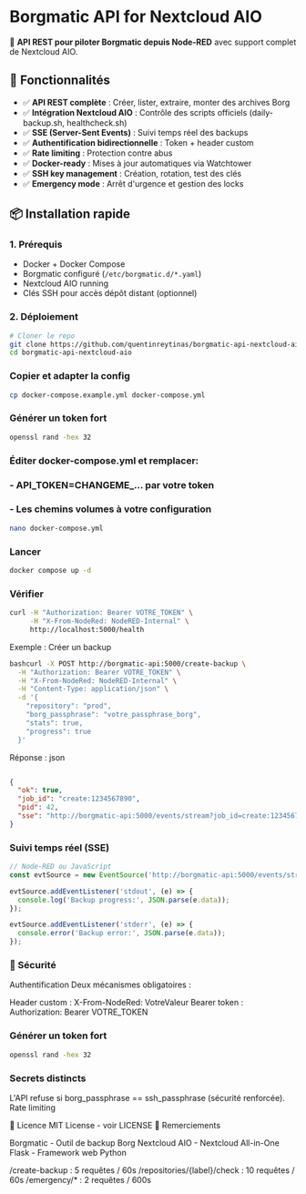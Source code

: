 # Borgmatic API for Nextcloud AIO

🚀 **API REST pour piloter Borgmatic depuis Node-RED** avec support complet de Nextcloud AIO.


## 🎯 Fonctionnalités

- ✅ **API REST complète** : Créer, lister, extraire, monter des archives Borg
- ✅ **Intégration Nextcloud AIO** : Contrôle des scripts officiels (daily-backup.sh, healthcheck.sh)
- ✅ **SSE (Server-Sent Events)** : Suivi temps réel des backups
- ✅ **Authentification bidirectionnelle** : Token + header custom
- ✅ **Rate limiting** : Protection contre abus
- ✅ **Docker-ready** : Mises à jour automatiques via Watchtower
- ✅ **SSH key management** : Création, rotation, test des clés
- ✅ **Emergency mode** : Arrêt d'urgence et gestion des locks

## 📦 Installation rapide

### 1. Prérequis

- Docker + Docker Compose
- Borgmatic configuré (`/etc/borgmatic.d/*.yaml`)
- Nextcloud AIO running
- Clés SSH pour accès dépôt distant (optionnel)

### 2. Déploiement
```bash
# Cloner le repo
git clone https://github.com/quentinreytinas/borgmatic-api-nextcloud-aio.git
cd borgmatic-api-nextcloud-aio
```

### Copier et adapter la config
```bash
cp docker-compose.example.yml docker-compose.yml
```

### Générer un token fort
```bash
openssl rand -hex 32
```

### Éditer docker-compose.yml et remplacer:
### - API_TOKEN=CHANGEME_... par votre token
### - Les chemins volumes à votre configuration
```bash
nano docker-compose.yml
```

### Lancer
```bash
docker compose up -d
```
### Vérifier
```bash
curl -H "Authorization: Bearer VOTRE_TOKEN" \
     -H "X-From-NodeRed: NodeRED-Internal" \
     http://localhost:5000/health
```

Exemple : Créer un backup

```bash
bashcurl -X POST http://borgmatic-api:5000/create-backup \
  -H "Authorization: Bearer VOTRE_TOKEN" \
  -H "X-From-NodeRed: NodeRED-Internal" \
  -H "Content-Type: application/json" \
  -d '{
    "repository": "prod",
    "borg_passphrase": "votre_passphrase_borg",
    "stats": true,
    "progress": true
  }'
```

Réponse :
json
```json

{
  "ok": true,
  "job_id": "create:1234567890",
  "pid": 42,
  "sse": "http://borgmatic-api:5000/events/stream?job_id=create:1234567890"
}
```

### Suivi temps réel (SSE)

```javascript
// Node-RED ou JavaScript
const evtSource = new EventSource('http://borgmatic-api:5000/events/stream?job_id=create:1234567890');

evtSource.addEventListener('stdout', (e) => {
  console.log('Backup progress:', JSON.parse(e.data));
});

evtSource.addEventListener('stderr', (e) => {
  console.error('Backup error:', JSON.parse(e.data));
});
```

### 🔐 Sécurité
Authentification
Deux mécanismes obligatoires :

Header custom : X-From-NodeRed: VotreValeur
Bearer token : Authorization: Bearer VOTRE_TOKEN

### Générer un token fort
```bash
openssl rand -hex 32
```

### Secrets distincts
L'API refuse si borg_passphrase == ssh_passphrase (sécurité renforcée).
Rate limiting


📝 Licence
MIT License - voir LICENSE
🙏 Remerciements

Borgmatic - Outil de backup Borg
Nextcloud AIO - Nextcloud All-in-One
Flask - Framework web Python

/create-backup : 5 requêtes / 60s
/repositories/{label}/check : 10 requêtes / 60s
/emergency/* : 2 requêtes / 600s

